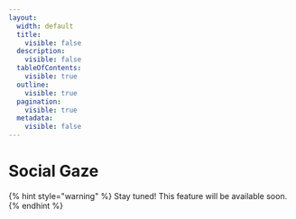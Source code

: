 ```yaml
---
layout:
  width: default
  title:
    visible: false
  description:
    visible: false
  tableOfContents:
    visible: true
  outline:
    visible: true
  pagination:
    visible: true
  metadata:
    visible: false
---
```


# Social Gaze

{% hint style="warning" %}
Stay tuned! This feature will be available soon.
{% endhint %}

